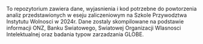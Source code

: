 To repozytorium zawiera dane, wyjasnienia i kod potrzebne do powtorzenia analiz przedstawionych w eseju zaliczeniowym na Szkole Przywodztwa Instytutu Wolnosci w 2024r. 
Dane zostaly skompilowane na podstawie informacji ONZ, Banku Swiatowego, Swiatowej Organizacji Wlasnosci Intelektualnej oraz badania typow zarzadzania GLOBE.
